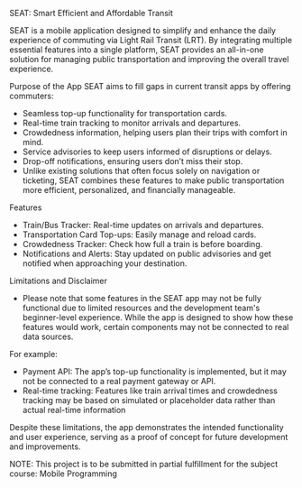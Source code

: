 SEAT: Smart Efficient and Affordable Transit

SEAT is a mobile application designed to simplify and enhance the daily experience of commuting via Light Rail Transit (LRT). By integrating multiple essential features into a single platform, SEAT provides an all-in-one solution for managing public transportation and improving the overall travel experience.

Purpose of the App
SEAT aims to fill gaps in current transit apps by offering commuters:

- Seamless top-up functionality for transportation cards.
- Real-time train tracking to monitor arrivals and departures.
- Crowdedness information, helping users plan their trips with comfort in mind.
- Service advisories to keep users informed of disruptions or delays.
- Drop-off notifications, ensuring users don’t miss their stop.
- Unlike existing solutions that often focus solely on navigation or ticketing, SEAT combines these features to make public transportation more efficient, personalized, and financially manageable.

Features
- Train/Bus Tracker: Real-time updates on arrivals and departures.
- Transportation Card Top-ups: Easily manage and reload cards.
- Crowdedness Tracker: Check how full a train is before boarding.
- Notifications and Alerts: Stay updated on public advisories and get notified when approaching your destination.


Limitations and Disclaimer
- Please note that some features in the SEAT app may not be fully functional due to limited resources and the development team's beginner-level experience. While the app is designed to show how these features would work, certain components may not be connected to real data sources.

For example:
- Payment API: The app’s top-up functionality is implemented, but it may not be connected to a real payment gateway or API.
- Real-time tracking: Features like train arrival times and crowdedness tracking may be based on simulated or placeholder data rather than actual real-time information
  
Despite these limitations, the app demonstrates the intended functionality and user experience, serving as a proof of concept for future development and improvements.

NOTE: This project is to be submitted in partial fulfillment for the subject course: Mobile Programming
